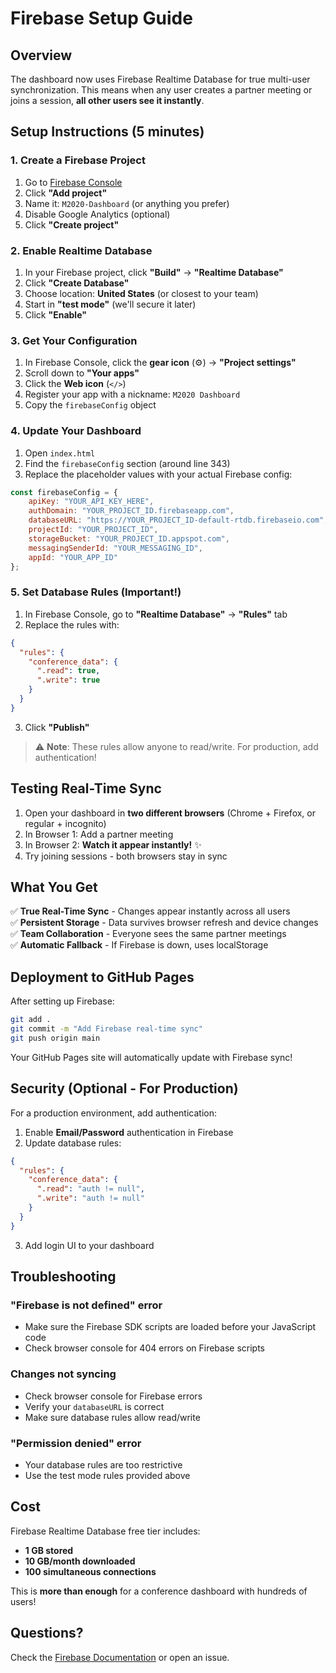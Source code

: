 # Firebase Setup Guide

## Overview
The dashboard now uses Firebase Realtime Database for true multi-user synchronization. This means when any user creates a partner meeting or joins a session, **all other users see it instantly**.

## Setup Instructions (5 minutes)

### 1. Create a Firebase Project
1. Go to [Firebase Console](https://console.firebase.google.com/)
2. Click **"Add project"**
3. Name it: `M2020-Dashboard` (or anything you prefer)
4. Disable Google Analytics (optional)
5. Click **"Create project"**

### 2. Enable Realtime Database
1. In your Firebase project, click **"Build"** → **"Realtime Database"**
2. Click **"Create Database"**
3. Choose location: **United States** (or closest to your team)
4. Start in **"test mode"** (we'll secure it later)
5. Click **"Enable"**

### 3. Get Your Configuration
1. In Firebase Console, click the **gear icon** (⚙️) → **"Project settings"**
2. Scroll down to **"Your apps"**
3. Click the **Web icon** (`</>`)
4. Register your app with a nickname: `M2020 Dashboard`
5. Copy the `firebaseConfig` object

### 4. Update Your Dashboard
1. Open `index.html`
2. Find the `firebaseConfig` section (around line 343)
3. Replace the placeholder values with your actual Firebase config:

```javascript
const firebaseConfig = {
    apiKey: "YOUR_API_KEY_HERE",
    authDomain: "YOUR_PROJECT_ID.firebaseapp.com",
    databaseURL: "https://YOUR_PROJECT_ID-default-rtdb.firebaseio.com",
    projectId: "YOUR_PROJECT_ID",
    storageBucket: "YOUR_PROJECT_ID.appspot.com",
    messagingSenderId: "YOUR_MESSAGING_ID",
    appId: "YOUR_APP_ID"
};
```

### 5. Set Database Rules (Important!)
1. In Firebase Console, go to **"Realtime Database"** → **"Rules"** tab
2. Replace the rules with:

```json
{
  "rules": {
    "conference_data": {
      ".read": true,
      ".write": true
    }
  }
}
```

3. Click **"Publish"**

> ⚠️ **Note**: These rules allow anyone to read/write. For production, add authentication!

## Testing Real-Time Sync

1. Open your dashboard in **two different browsers** (Chrome + Firefox, or regular + incognito)
2. In Browser 1: Add a partner meeting
3. In Browser 2: **Watch it appear instantly!** ✨
4. Try joining sessions - both browsers stay in sync

## What You Get

✅ **True Real-Time Sync** - Changes appear instantly across all users  
✅ **Persistent Storage** - Data survives browser refresh and device changes  
✅ **Team Collaboration** - Everyone sees the same partner meetings  
✅ **Automatic Fallback** - If Firebase is down, uses localStorage  

## Deployment to GitHub Pages

After setting up Firebase:

```bash
git add .
git commit -m "Add Firebase real-time sync"
git push origin main
```

Your GitHub Pages site will automatically update with Firebase sync!

## Security (Optional - For Production)

For a production environment, add authentication:

1. Enable **Email/Password** authentication in Firebase
2. Update database rules:

```json
{
  "rules": {
    "conference_data": {
      ".read": "auth != null",
      ".write": "auth != null"
    }
  }
}
```

3. Add login UI to your dashboard

## Troubleshooting

### "Firebase is not defined" error
- Make sure the Firebase SDK scripts are loaded before your JavaScript code
- Check browser console for 404 errors on Firebase scripts

### Changes not syncing
- Check browser console for Firebase errors
- Verify your `databaseURL` is correct
- Make sure database rules allow read/write

### "Permission denied" error
- Your database rules are too restrictive
- Use the test mode rules provided above

## Cost

Firebase Realtime Database free tier includes:
- **1 GB stored**
- **10 GB/month downloaded**
- **100 simultaneous connections**

This is **more than enough** for a conference dashboard with hundreds of users!

## Questions?

Check the [Firebase Documentation](https://firebase.google.com/docs/database) or open an issue.

